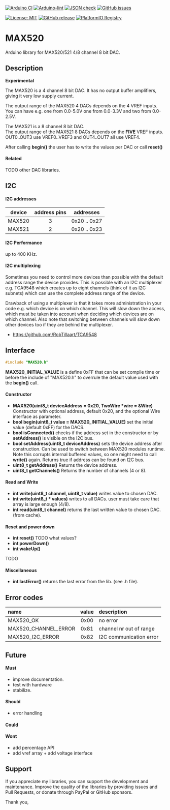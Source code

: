 
[![Arduino CI](https://github.com/RobTillaart/MAX520/workflows/Arduino%20CI/badge.svg)](https://github.com/marketplace/actions/arduino_ci)
[![Arduino-lint](https://github.com/RobTillaart/MAX520/actions/workflows/arduino-lint.yml/badge.svg)](https://github.com/RobTillaart/MAX520/actions/workflows/arduino-lint.yml)
[![JSON check](https://github.com/RobTillaart/MAX520/actions/workflows/jsoncheck.yml/badge.svg)](https://github.com/RobTillaart/MAX520/actions/workflows/jsoncheck.yml)
[![GitHub issues](https://img.shields.io/github/issues/RobTillaart/MAX520.svg)](https://github.com/RobTillaart/MAX520/issues)

[![License: MIT](https://img.shields.io/badge/license-MIT-green.svg)](https://github.com/RobTillaart/MAX520/blob/master/LICENSE)
[![GitHub release](https://img.shields.io/github/release/RobTillaart/MAX520.svg?maxAge=3600)](https://github.com/RobTillaart/MAX520/releases)
[![PlatformIO Registry](https://badges.registry.platformio.org/packages/robtillaart/library/MAX520.svg)](https://registry.platformio.org/libraries/robtillaart/MAX520)


# MAX520

Arduino library for MAX520/521 4/8 channel 8 bit DAC.


## Description

**Experimental**

The MAX520 is a 4 channel 8 bit DAC. It has no output buffer amplifiers, 
giving it very low supply current.

The output range of the MAX520 4 DACs depends on the 4 VREF inputs.
You can have e.g. one from 0.0-5.0V  one from 0.0-3.3V and two from 0.0-2.5V.


The MAX521 is a 8 channel 8 bit DAC.  
The output range of the MAX521 8 DACs depends on the **FIVE** VREF inputs.
OUT0..OUT3 use VREF0..VREF3 and OUT4..OUT7 all use VREF4.


After calling **begin()** the user has to write the values per DAC or call **reset()**

#### Related

TODO other DAC libraries.



## I2C

#### I2C addresses

|  device  |  address pins  |   addresses    |
|:--------:|:--------------:|:--------------:|
|  MAX520  |     3          |  0x20 .. 0x27  |
|  MAX521  |     2          |  0x20 .. 0x23  |


#### I2C Performance

up to 400 KHz.


#### I2C multiplexing

Sometimes you need to control more devices than possible with the default
address range the device provides.
This is possible with an I2C multiplexer e.g. TCA9548 which creates up 
to eight channels (think of it as I2C subnets) which can use the complete 
address range of the device. 

Drawback of using a multiplexer is that it takes more administration in 
your code e.g. which device is on which channel. 
This will slow down the access, which must be taken into account when
deciding which devices are on which channel.
Also note that switching between channels will slow down other devices 
too if they are behind the multiplexer.

- https://github.com/RobTillaart/TCA9548


## Interface

```cpp
#include "MAX520.h"
```

**MAX520_INITIAL_VALUE** is a define 0xFF that can be set compile time or before
the include of "MAX520.h" to overrule the default value used with the **begin()** call.


#### Constructor

- **MAX520(uint8_t deviceAddress = 0x20, TwoWire \*wire = &Wire)** Constructor with optional address, default 0x20, 
and the optional Wire interface as parameter.
- **bool begin(uint8_t value = MAX520_INITIAL_VALUE)** set the initial value (default 0xFF) for the DACS.
- **bool isConnected()** checks if the address set in the constructor or by **setAddress()** is visible on the I2C bus.
- **bool setAddress(uint8_t deviceAddress)** sets the device address after construction. 
Can be used to switch between MAX520 modules runtime. Note this corrupts internal buffered values, 
so one might need to call **write()** again. Returns true if address can be found on I2C bus.
- **uint8_t getAddress()** Returns the device address.
- **uint8_t getChannels()** Returns the number of channels (4 or 8).


#### Read and Write

- **int write(uint8_t channel, uint8_t value)** writes value to chosen DAC.
- **int write(uint8_t \* values)** writes to all DACs. user must take care that array is large enough (4/8).
- **int read(uint8_t channel)** returns the last written value to chosen DAC. (from cache).


#### Reset and power down

- **int reset()**  TODO what values?
- **int powerDown()**
- **int wakeUp()**

TODO

#### Miscellaneous

- **int lastError()** returns the last error from the lib. (see .h file).


## Error codes

|  name                  |  value  |  description              |
|:-----------------------|:-------:|:--------------------------|
|  MAX520_OK             |  0x00   |  no error                 |
|  MAX520_CHANNEL_ERROR  |  0x81   |  channel nr out of range  |
|  MAX520_I2C_ERROR      |  0x82   |  I2C communication error  |



## Future

#### Must

- improve documentation.
- test with hardware
- stabilize.

#### Should

- error handling

#### Could



#### Wont

- add percentage API
- add vref array + add voltage interface


## Support

If you appreciate my libraries, you can support the development and maintenance.
Improve the quality of the libraries by providing issues and Pull Requests, or
donate through PayPal or GitHub sponsors.

Thank you,


